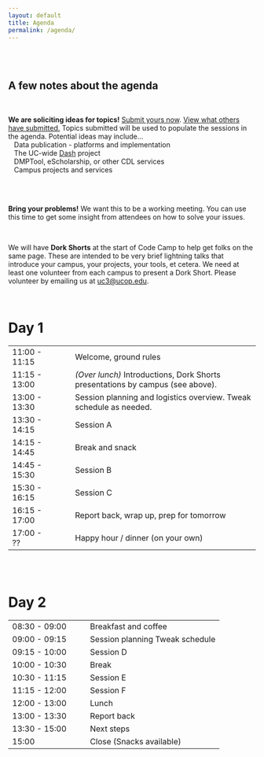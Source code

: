 ```yaml
---
layout: default
title: Agenda
permalink: /agenda/
---
```


<br><br>

## A few notes about the agenda

<br>

**We are soliciting ideas for topics!** [Submit yours now](https://docs.google.com/forms/d/1rsF44qf3qaOp6LqRSVTOBW-LUyPSL50Tg4ywmHjzBMI/viewform). [View what others have submitted.](https://docs.google.com/spreadsheet/ccc?key=0Agq_OgwoRF1AdDBqb0VlRkNxNGktSWVtSUtFMWxsLVE&usp=sharing) Topics submitted will be used to populate the sessions in the agenda. Potential ideas may include...<br>
&nbsp;&nbsp;&nbsp;Data publication - platforms and implementation<br>
&nbsp;&nbsp;&nbsp;The UC-wide [Dash](https://github.com/CDLUC3/dash/wiki) project<br>
&nbsp;&nbsp;&nbsp;DMPTool, eScholarship, or other CDL services<br>
&nbsp;&nbsp;&nbsp;Campus projects and services<br>

<br><br> 

**Bring your problems!** We want this to be a working meeting. You can use this time to get some insight from attendees on how to solve your issues.

<br>

We will have **Dork Shorts** at the start of Code Camp to help get folks on the same page. These are intended to be very brief lightning talks that introduce your campus, your projects, your tools, et cetera. We need at least one volunteer from each campus to present a Dork Short. Please volunteer by emailing us at [uc3@ucop.edu](mailto:uc3@ucop.edu).


<br>

# Day 1


<table cellspacing="14">
<tr>	
	<td>	11:00 - 11:15 	</td>	
	<td>	</td><td>	</td>		
	<td>	Welcome, ground rules	</td>	
</tr>
<tr>	
	<td>	11:15 - 13:00	</td>	
	<td>	</td>	
	<td>	</td>	
	<td>	<em>(Over lunch)</em>  Introductions, Dork Shorts presentations by campus (see above). </td>	
</tr>
<tr>	
	<td>	13:00 - 13:30 	</td>	
	<td>	</td>	
	<td>	</td>	
	<td>	Session planning and logistics overview. Tweak schedule as needed.	</td>	
</tr>
<tr>	
	<td>	13:30 - 14:15	</td>	
	<td>	</td>	
	<td>	</td>	
	<td>	Session A	</td>	
</tr>
<tr>	
	<td>	14:15 - 14:45	</td>	
	<td>	</td>	
	<td>	</td>	
	<td>	Break and snack	</td>	
</tr>
<tr>	<td>	14:45 - 15:30	</td>	<td>	</td><td>	</td>	
		<td>	Session B	</td>	</tr>
<tr>	<td>	15:30 - 16:15	</td>	<td>	</td><td>	</td>	
		<td>	Session C	</td>	</tr>
<tr>	<td>	16:15 - 17:00	</td>	<td>	</td><td>	</td>	
		<td>	Report back, wrap up, prep for tomorrow	</td>	</tr>
<tr>	<td>	17:00 - ??	</td>	<td>	</td><td>	</td>	
		<td>	Happy hour / dinner (on your own)	</td>	</tr>
</table>


<br><br>

# Day 2

<table cellspacing="14">
<tr>	<td>	08:30 - 09:00	</td>	<td>	</td>	<td>	</td>	<td>	Breakfast and coffee	</td>	</tr>
<tr>	<td>	09:00 - 09:15	</td>	<td>	</td>	<td>	</td>	<td>	Session planning Tweak schedule	</td>	</tr>
<tr>	<td>	09:15 - 10:00	</td>	<td>	</td>	<td>	</td>	<td>	Session D	</td>	</tr>
<tr>	<td>	10:00 - 10:30	</td>	<td>	</td>	<td>	</td>	<td>	Break	</td>	</tr>
<tr>	<td>	10:30 - 11:15	</td>	<td>	</td>	<td>	</td>	<td>	Session E	</td>	</tr>
<tr>	<td>	11:15 - 12:00	</td>	<td>	</td>	<td>	</td>	<td>	Session F	</td>	</tr>
<tr>	<td>	12:00 - 13:00	</td>	<td>	</td>	<td>	</td>	<td>	Lunch	</td>	</tr>
<tr>	<td>	13:00 - 13:30	</td>	<td>	</td>	<td>	</td>	<td>	Report back	</td>	</tr>
<tr>	<td>	13:30 - 15:00	</td>	<td>	</td>	<td>	</td>	<td>	Next steps	</td>	</tr>
<tr>	<td>	15:00	</td>	<td>	</td>	<td>	</td>	<td>	Close (Snacks available)	</td>	</tr>
</table>